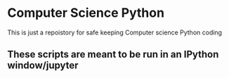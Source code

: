 # Computer Science Python
This is just a repoistory for safe keeping
Computer science Python coding

## These scripts are meant to be run in an IPython window/jupyter
